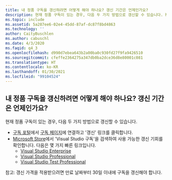 ```yaml
---
title: 내 정품 구독을 갱신하려면 어떻게 해야 하나요? 갱신 기간은 언제인가요?
description: 현재 정품 구독이 있는 경우, 다음 두 가지 방법으로 갱신할 수 있습니다. https://my.visualstudio.com/subscriptions 에 연결하고...
ms.topic: include
ms.assetid: 5a287ee6-02e4-45dd-87af-dc87f8bd4863
ms.technology: ''
author: CaityBuschlen
ms.author: cabuschl
ms.date: 4/3/2020
ms.faqid: q4_3
ms.openlocfilehash: d990d7ebea643b2a00ba0c930fd27f9fa9426510
ms.sourcegitcommit: cfeffe2364275a347db0ba2dce36d8e80001c081
ms.translationtype: HT
ms.contentlocale: ko-KR
ms.lasthandoff: 01/30/2021
ms.locfileid: "99104524"
---
```

## <a name="how-do-i-renew-my-retail-subscription-what-is-the-renewal-time-period"></a>내 정품 구독을 갱신하려면 어떻게 해야 하나요? 갱신 기간은 언제인가요?

현재 정품 구독이 있는 경우, 다음 두 가지 방법으로 갱신할 수 있습니다.

- [구독 포털](https://my.visualstudio.com/benefits)에서 [구독 페이지](https://my.visualstudio.com/Subscriptions)에 연결하고 \'갱신\' 링크를 클릭합니다.
- [Microsoft Store](https://www.microsoft.com/store/b/home?rtc=1)에서 \'Visual Studio 구독\'을 검색하여 사용 가능한 갱신 기회를 확인합니다. 다음은 몇 가지 빠른 링크입니다.
  - [Visual Studio Enterprise](https://www.microsoft.com/p/visual-studio-enterprise-subscription/dg7gmgf0dst4?activetab=pivot%3aoverviewtab)
  - [Visual Studio Professional](https://www.microsoft.com/p/visual-studio-professional-subscription/dg7gmgf0dst3?activetab=pivot%3aoverviewtab)
  - [Visual Studio Test Professional](https://www.microsoft.com/p/visual-studio-test-professional-subscription/dg7gmgf0dst6?activetab=pivot%3aoverviewtab)

참고: 갱신 가격을 적용받으려면 만료 날짜부터 30일 이내에 구독을 갱신해야 합니다.
